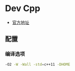 # Dev Cpp

- [官方地址][dev-cpp-official-download-link]

## 配置

### 编译选项

```bash
-O2 -W -Wall -std=c++11 -DHOME
```

[dev-cpp-official-download-link]: https://sourceforge.net/projects/orwelldevcpp/
